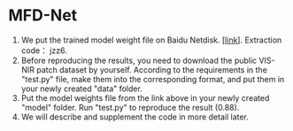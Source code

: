 # MFD-Net

1. We put the trained model weight file on Baidu Netdisk. [[link](https://pan.baidu.com/s/1pwZ1xs6iRkvqpW43uLRC-w)]. Extraction code： jzz6.
2. Before reproducing the results, you need to download the public VIS-NIR patch dataset by yourself. According to the requirements in the "test.py" file, make them into the corresponding format, and put them in your newly created "data" folder.  
3. Put the model weights file from the link above in your newly created "model" folder. Run "test.py" to reproduce the result (0.88).  
4. We will describe and supplement the code in more detail later.   






